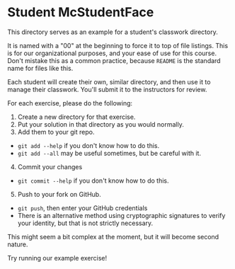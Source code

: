 # Student McStudentFace

This directory serves as an example for a student's classwork directory.

It is named with a "00" at the beginning to force it to top of file
listings. This is for our organizational purposes, and your ease of use for
this course. Don't mistake this as a common practice, because `README` is the
standard name for files like this.

Each student will create their own, similar directory, and then use it to manage
their classwork. You'll submit it to the instructors for review.

For each exercise, please do the following:

1. Create a new directory for that exercise.
2. Put your solution in that directory as you would normally.
3. Add them to your git repo.
  * `git add --help` if you don't know how to do this.
  * `git add --all` may be useful sometimes, but be careful with it.
4. Commit your changes
  * `git commit --help` if you don't know how to do this.
5. Push to your fork on GitHub.
  * `git push`, then enter your GitHub credentials
  * There is an alternative method using cryptographic signatures to verify your
    identity, but that is not strictly necessary.

This might seem a bit complex at the moment, but it will become second nature.

Try running our example exercise!
